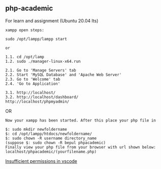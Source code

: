 ## php-academic

For learn and assignment (Ubuntu 20.04 lts)

```
xampp open steps:

sudo /opt/lampp/lampp start

or

1.1. cd /opt/lamp
1.2. sudo ./manager-linux-x64.run

2.1. Go to 'Manage Servers' tab
2.2. Start 'MySQL Database' and 'Apache Web Server'
2.3. Go to 'Welcome' tab
2.4. 'Go to Application'

3.1. http://localhost/
3.2. http://localhost/dashboard/
http://localhost/phpmyadmin/
```

OR

```
Now your xampp has been started. After this place your php file in

$: sudo mkdir newfoldername
$: cd /opt/lampp/htdocs/newfoldername/
$: sudo chown -R username directory_name
(suppose $: sudo chown -R bepul phpacademic)
Finally view your php file from your browser with url shown below:
localhost/phpacademic/(yourfilename.php)
```

[Insufficient permissions in vscode](https://stackoverflow.com/questions/51674627/insufficient-permissions-in-vscode)
